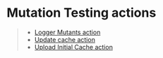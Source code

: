 # Mutation Testing actions

> - [Logger Mutants action](./logger/README.md)
> - [Update cache action](./update-cache/README.md)
> - [Upload Initial Cache action](./upload-initial-cache/README.md)
